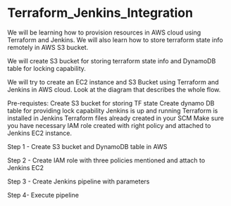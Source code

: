 # Terraform_Jenkins_Integration

We will be learning how to provision resources in AWS cloud using Terraform and Jenkins. We will also learn how to store terraform state info remotely in AWS S3 bucket.

We will create S3 bucket for storing terraform state info and DynamoDB table for locking capability. 

We will try to create an EC2 instance and S3 Bucket using Terraform and Jenkins in AWS cloud. Look at the diagram that describes the whole flow.

Pre-requistes:
Create S3 bucket for storing TF state
Create dynamo DB table for providing lock capability
Jenkins is up and running
Terraform is installed in Jenkins
Terraform files already created in your SCM
Make sure you have necessary IAM role created with right policy and attached to Jenkins EC2 instance.

Step 1 - Create S3 bucket and DynamoDB table in AWS 

Step 2 - Create IAM role with three policies mentioned and attach to Jenkins EC2

Step 3 - Create Jenkins pipeline with parameters

Step 4- Execute pipeline
